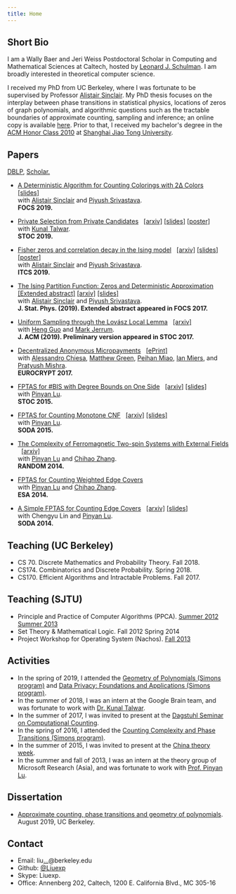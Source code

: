 ```yaml
---
title: Home
---
```


Short Bio
-----------------------------
I am a Wally Baer and Jeri Weiss Postdoctoral Scholar in Computing and Mathematical Sciences at Caltech, hosted by [Leonard J. Schulman](http://users.cms.caltech.edu/~schulman/).
I am broadly interested in theoretical computer science.

I received my PhD from UC Berkeley, where I was fortunate to be supervised by Professor [Alistair Sinclair](http://www.cs.berkeley.edu/~sinclair/). 
My PhD thesis focuses on the interplay between phase transitions in statistical physics, locations of zeros of graph polynomials, and algorithmic questions such as the tractable boundaries of approximate counting, sampling and inference;
an online copy is available [here](https://www2.eecs.berkeley.edu/Pubs/TechRpts/2019/EECS-2019-110.html).
Prior to that, I received my bachelor's degree in the [ACM Honor Class 2010](http://acm.sjtu.edu.cn/) at [Shanghai Jiao Tong University](http://www.sjtu.edu.cn/).

<div id="pub" class="separateli">

Papers
-----------------------------
[DBLP](http://dblp.uni-trier.de/pers/hd/l/Liu_0001:Jingcheng), 
[Scholar.](https://scholar.google.com/citations?user=x05pAVUAAAAJ&hl=en)

* [A Deterministic Algorithm for Counting Colorings with 2∆ Colors](https://arxiv.org/abs/1906.01228) &nbsp;
<span class='alignright'>[[slides]](/static/potts-coloring.pdf) </span><br/>
 with [Alistair Sinclair](https://people.eecs.berkeley.edu/~sinclair/) and [Piyush Srivastava](http://www.tifr.res.in/~piyush.srivastava/). <br/>
 **FOCS 2019.**

* [Private Selection from Private Candidates](https://doi.org/10.1145/3313276.3316377) &nbsp;
<span class='alignright'>[[arxiv]](https://arxiv.org/abs/1811.07971) [[slides]](/static/dp-selection.pdf) [[poster]](/static/dp-opt-poster.pdf) </span><br/>
 with [Kunal Talwar](http://kunaltalwar.org/). <br/>
 **STOC 2019.**

* [Fisher zeros and correlation decay in the Ising model](http://dx.doi.org/10.4230/LIPIcs.ITCS.2019.55) &nbsp;
<span class='alignright'>[[arxiv]](https://arxiv.org/abs/1807.06577) [[slides]](/static/itcs19.pdf) [[poster]](/static/itcs-poster.pdf) </span><br/>
 with [Alistair Sinclair](https://people.eecs.berkeley.edu/~sinclair/) and [Piyush Srivastava](http://www.tifr.res.in/~piyush.srivastava/). <br/>
 **ITCS 2019.**

* [The Ising Partition Function: Zeros and Deterministic Approximation](https://doi.org/10.1007/s10955-018-2199-2) &nbsp;
<span class='alignright'> [[Extended abstract]](https://doi.org/10.1109/FOCS.2017.95) [[arxiv]](https://arxiv.org/abs/1704.06493)  [[slides]](/static/ising-short.pdf) </span><br/>
 with [Alistair Sinclair](https://people.eecs.berkeley.edu/~sinclair/) and [Piyush Srivastava](http://www.tifr.res.in/~piyush.srivastava/). <br/>
 **J. Stat. Phys. (2019). Extended abstract appeared in FOCS 2017.**

* [Uniform Sampling through the Lovász Local Lemma](https://doi.org/10.1145/3310131) &nbsp;
<span class='alignright'>[[arxiv]](https://arxiv.org/abs/1611.01647) </span><br/>
 with [Heng Guo](http://homepages.inf.ed.ac.uk/hguo/) and [Mark Jerrum](http://www.maths.qmul.ac.uk/~mj/). <br/>
 **J. ACM (2019). Preliminary version appeared in STOC 2017.**

* [Decentralized Anonymous Micropayments](https://doi.org/10.1007/978-3-319-56614-6_21) &nbsp;
<span class='alignright'>[[ePrint]](http://eprint.iacr.org/2016/1033.pdf)</span><br/>
 with [Alessandro Chiesa](https://people.eecs.berkeley.edu/~alexch/), [Matthew Green](https://isi.jhu.edu/~mgreen/), [Peihan Miao](https://sites.google.com/view/peihanmiao), [Ian Miers](http://cs.jhu.edu/~imiers/), and [Pratyush Mishra](http://people.eecs.berkeley.edu/~pratyushmishra/). <br/>
 **EUROCRYPT 2017.**

* [FPTAS for #BIS with Degree Bounds on One Side](http://dx.doi.org/10.1145/2746539.2746598) &nbsp;
<span class='alignright'>[[arxiv]](http://arxiv.org/abs/1412.0073)  [[slides]](http://www.cs.berkeley.edu/~liuexp/stoc15.pdf)</span><br/>
 with [Pinyan Lu](http://itcs.shufe.edu.cn/pinyan/). <br/>
 **STOC 2015.**

* [FPTAS for Counting Monotone CNF](http://dx.doi.org/10.1137/1.9781611973730.101) &nbsp;
<span class='alignright'> [[arxiv]](http://arxiv.org/abs/1311.3728) [[slides]](http://www.cs.berkeley.edu/~liuexp/soda15.pdf) </span><br/>
 with [Pinyan Lu](http://itcs.shufe.edu.cn/pinyan/). <br/>
 **SODA 2015.**

* [The Complexity of Ferromagnetic Two-spin Systems with External Fields](http://dx.doi.org/10.4230/LIPIcs.APPROX-RANDOM.2014.843) &nbsp;
<span class='alignright'> [[arxiv]](http://arxiv.org/abs/1402.4346) </span><br/>
 with [Pinyan Lu](http://itcs.shufe.edu.cn/pinyan/) and [Chihao Zhang](http://chihaozhang.com/). <br/>
 **RANDOM 2014.**

* [FPTAS for Counting Weighted Edge Covers](http://dx.doi.org/10.1007/978-3-662-44777-2_54) <br/>
 with [Pinyan Lu](http://itcs.shufe.edu.cn/pinyan/) and [Chihao Zhang](http://chihaozhang.com/). <br/>
 **ESA 2014.**

* [A Simple FPTAS for Counting Edge Covers](http://dx.doi.org/10.1137/1.9781611973402.25) &nbsp; 
<span class='alignright'>[[arxiv]](http://arxiv.org/abs/1309.6115) [[slides]](https://github.com/liuexp/counting-edge-cover/blob/proceeding/talk/soda14.pdf?raw=true)</span><br/>
 with Chengyu Lin and [Pinyan Lu](http://itcs.shufe.edu.cn/pinyan/). <br/>
 **SODA 2014.**

</div>

<div id="teach-ucb" class="colorli">

Teaching (UC Berkeley)
-----------------------------

* CS 70. Discrete Mathematics and Probability Theory. Fall 2018.
* CS174. Combinatorics and Discrete Probability. Spring 2018.
* CS170. Efficient Algorithms and Intractable Problems. Fall 2017.

</div>
<div id="teach-sjtu" class="colorli">

Teaching (SJTU)
-----------------------------

* Principle and Practice of Computer Algorithms (PPCA). [Summer 2012](http://acm.sjtu.edu.cn/ppca/wiki/Principle_and_Practice_of_Computer_Algorithms_(Summer_2012)) [Summer 2013](http://acm.sjtu.edu.cn/ppca/wiki/Principle_and_Practice_of_Computer_Algorithms_(Summer_2013))
* Set Theory & Mathematical Logic. Fall 2012  Spring 2014
* Project Workshop for Operating System (Nachos). [Fall 2013](http://acm.sjtu.edu.cn/wiki/Nachos_2013)

</div>


Activities
-----------------------------
* In the spring of 2019, I attended the [Geometry of Polynomials (Simons program)](https://simons.berkeley.edu/programs/geometry2019) and [Data Privacy: Foundations and Applications (Simons program)](https://simons.berkeley.edu/programs/privacy2019).
* In the summer of 2018, I was an intern at the Google Brain team, and was fortunate to work with [Dr. Kunal Talwar](http://kunaltalwar.org).
* In the summer of 2017, I was invited to present at the [Dagstuhl Seminar on Computational Counting](https://www.dagstuhl.de/en/program/calendar/semhp/?semnr=17341).
* In the spring of 2016, I attended the [Counting Complexity and Phase Transitions (Simons program)](https://simons.berkeley.edu/programs/counting2016).
* In the summer of 2015, I was invited to present at the [China theory week](http://aims.sjtu.edu.cn/CTW2015/pages/program.html).
* In the summer and fall of 2013, I was an intern at the theory group of Microsoft Research (Asia), and was fortunate to work with [Prof. Pinyan Lu](http://itcs.shufe.edu.cn/pinyan/).

Dissertation
-----------------------------
* [Approximate counting, phase transitions and geometry of polynomials](https://www2.eecs.berkeley.edu/Pubs/TechRpts/2019/EECS-2019-110.html). August 2019, UC Berkeley.

Contact
-----------------------------
* Email: liu<a href="http://www.google.com/recaptcha/mailhide/d?k=017yXr3BhAhX8-QPczD__9yw==&amp;c=lgGp06lUfySFfTW_T5sf-Zl7iOm_SlMlDFe4ziuHvzk=" onclick="window.open('http://www.google.com/recaptcha/mailhide/d?k\075017yXr3BhAhX8-QPczD__9yw\75\75\46c\75lgGp06lUfySFfTW_T5sf-Zl7iOm_SlMlDFe4ziuHvzk\075', '', 'toolbar=0,scrollbars=0,location=0,statusbar=0,menubar=0,resizable=0,width=500,height=300'); return false;" title="Reveal this e-mail address">...</a>@berkeley.edu 
* Github: [\@Liuexp](http://github.com/liuexp)
* Skype: Liuexp.
* Office: Annenberg 202, Caltech, 1200 E. California Blvd., MC 305-16 
